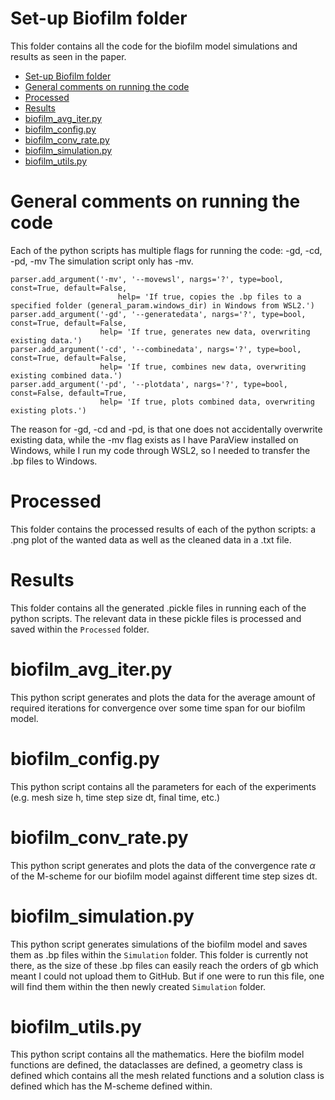 # Set-up Biofilm folder
This folder contains all the code for the biofilm model simulations and results as seen in the paper.

- [Set-up Biofilm folder](#set-up-biofilm-folder)
- [General comments on running the code](#general-comments-on-running-the-code)
- [Processed](#processed)
- [Results](#results)
- [biofilm\_avg\_iter.py](#biofilm_avg_iterpy)
- [biofilm\_config.py](#biofilm_configpy)
- [biofilm\_conv\_rate.py](#biofilm_conv_ratepy)
- [biofilm\_simulation.py](#biofilm_simulationpy)
- [biofilm\_utils.py](#biofilm_utilspy)

# General comments on running the code
Each of the python scripts has multiple flags for running the code: -gd, -cd, -pd, -mv
The simulation script only has -mv.

```
parser.add_argument('-mv', '--movewsl', nargs='?', type=bool, const=True, default=False, 
                        help= 'If true, copies the .bp files to a specified folder (general_param.windows_dir) in Windows from WSL2.')
parser.add_argument('-gd', '--generatedata', nargs='?', type=bool, const=True, default=False, 
                    help= 'If true, generates new data, overwriting existing data.')
parser.add_argument('-cd', '--combinedata', nargs='?', type=bool, const=True, default=False, 
                    help= 'If true, combines new data, overwriting existing combined data.')
parser.add_argument('-pd', '--plotdata', nargs='?', type=bool, const=False, default=True, 
                    help= 'If true, plots combined data, overwriting existing plots.')
```

The reason for -gd, -cd and -pd, is that one does not accidentally overwrite existing data, while the -mv flag exists as I have ParaView installed on Windows, while I run my code through WSL2, so I needed to transfer the .bp files to Windows.

# Processed
This folder contains the processed results of each of the python scripts: a .png plot of the wanted data as well as the cleaned data in a .txt file.

# Results
This folder contains all the generated .pickle files in running each of the python scripts. The relevant data in these pickle files is processed and saved within the `Processed` folder.

# biofilm_avg_iter.py
This python script generates and plots the data for the average amount of required iterations for convergence over some time span for our biofilm model.

# biofilm_config.py
This python script contains all the parameters for each of the experiments (e.g. mesh size h, time step size dt, final time, etc.)

# biofilm_conv_rate.py
This python script generates and plots the data of the convergence rate $\alpha$ of the M-scheme for our biofilm model against different time step sizes dt.

# biofilm_simulation.py
This python script generates simulations of the biofilm model and saves them as .bp files within the `Simulation` folder. This folder is currently not there, as the size of these .bp files can easily reach the orders of gb which meant I could not upload them to GitHub. But if one were to run this file, one will find them within the then newly created `Simulation` folder.

# biofilm_utils.py
This python script contains all the mathematics. Here the biofilm model functions are defined, the dataclasses are defined, a geometry class is defined which contains all the mesh related functions and a solution class is defined which has the M-scheme defined within.